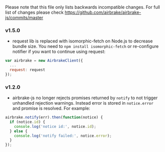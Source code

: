 Please note that this file only lists backwards incompatible changes. For full list of changes please check https://github.com/airbrake/airbrake-js/commits/master

### v1.5.0

- request lib is replaced with isomorphic-fetch on Node.js to decrease bundle size. You need to `npm install isomorphic-fetch` or re-configure notifier if you want to continue using request:

```js
var airbrake = new AirbrakeClient({
  ...
  request: request
});
```

### v1.2.0

- airbrake-js no longer rejects promises returned by `notify` to not trigger unhandled rejection warnings. Instead error is stored in `notice.error` and promise is resolved. For example:

```js
airbrake.notify(err).then(function(notice) {
  if (notice.id) {
    console.log('notice id:', notice.id);
  } else {
    console.log('notify failed:', notice.error);
  }
});
```
